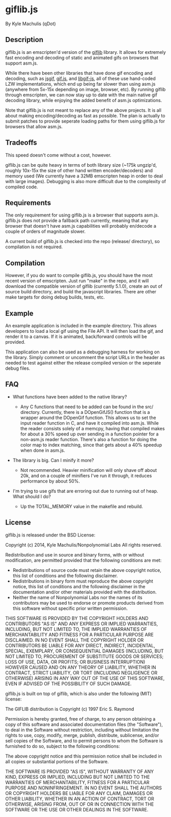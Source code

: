 # giflib.js

By Kyle Machulis (qDot)

## Description

giflib.js is an emscripten'd version of the
[giflib](http://giflib.sourceforge.net/) library. It allows for
extremely fast encoding and decoding of static and animated gifs on
browsers that support asm.js.

While there have been other libraries that have done gif encoding and
decoding, such as [jsgif](http://slbkbs.org/jsgif/),
[gif.js](http://jnordberg.github.io/gif.js/), and
[libgif-js](https://github.com/buzzfeed/libgif-js), all of these use
hand-coded LZW implementations, which end up being far slower than
using asm.js (anywhere from 5x-15x depending on image, browser, etc).
By running giflib through emscripten, we can now stay up to date with
the main native gif decoding library, while enjoying the added benefit
of asm.js optimizations.

Note that giflib.js is not meant to replace any of the above projects.
It is all about making encoding/decoding as fast as possible. The plan
is actually to submit patches to provide seperate loading paths for
them using giflib.js for browsers that allow asm.js.

## Tradeoffs

This speed doesn't come without a cost, however.

giflib.js can be quite heavy in terms of both library size (~175k
ungzip'd, roughly 10x-15x the size of other hand written
encoder/decoders) and memory used (We currently have a 32MB emscripten
heap in order to deal with large images). Debugging is also more
difficult due to the complexity of compiled code.

## Requirements

The only requirement for using giflib.js is a browser that supports
asm.js. giflib.js does not provide a fallback path currently, meaning
that any browser that doesn't have asm.js capabilities will probably
en/decode a couple of orders of magnitude slower.

A current build of giflib.js is checked into the repo (release/
directory), so compilation is not required.

## Compilation

However, if you do want to compile giflib.js, you should have the most
recent version of emscripten. Just run "make" in the repo, and it will
download the compatible version of giflib (currently 5.1.0), create an
out of source build directory, and build the javascript libraries.
There are other make targets for doing debug builds, tests, etc.

## Example

An example application is included in the example directory. This
allows developers to load a local gif using the File API. It will then
load the gif, and render it to a canvas. If it is animated,
back/forward controls will be provided.

This application can also be used as a debugging harness for working
on the library. Simply comment or uncomment the script URLs in the
header as needed to test against either the release compiled version
or the seperate debug files.

## FAQ

* What functions have been added to the native library?
  * Any C functions that need to be added can be found in the src/
    directory. Currently, there is a DOpenGifJS() function that is a
    wrapper around the DOpenGif function. This allows us to set the
    input reader function in C, and have it compiled into asm.js.
    While the reader consists solely of a memcpy, having that compiled
    makes for about a 30% speed up over sending in a function pointer
    for a non-asm.js reader function. There's also a function for
    doing the color map to index matching, since that gets about a 40%
    speedup when done in asm.js.

* The library is big. Can I minify it more?
  * Not recommended. Heavier minification will only shave off about
    20k, and on a couple of minifiers I've run it through, it reduces
    performance by about 50%.

* I'm trying to use gifs that are erroring out due to running out of
heap. What should I do?
  * Up the TOTAL_MEMORY value in the makefile and rebuild.


## License

giflib.js is released under the BSD License:

Copyright (c) 2014, Kyle Machulis/Nonpolynomial Labs
All rights reserved.

Redistribution and use in source and binary forms, with or without
modification, are permitted provided that the following conditions are
met:

   * Redistributions of source code must retain the above copyright
     notice, this list of conditions and the following disclaimer.
   * Redistributions in binary form must reproduce the above copyright
     notice, this list of conditions and the following disclaimer in
     the documentation and/or other materials provided with the
     distribution.
   * Neither the name of Nonpolynomial Labs nor the names of its
     contributors may be used to endorse or promote products derived
     from this software without specific prior written permission.

THIS SOFTWARE IS PROVIDED BY THE COPYRIGHT HOLDERS AND CONTRIBUTORS
"AS IS" AND ANY EXPRESS OR IMPLIED WARRANTIES, INCLUDING, BUT NOT
LIMITED TO, THE IMPLIED WARRANTIES OF MERCHANTABILITY AND FITNESS FOR
A PARTICULAR PURPOSE ARE DISCLAIMED. IN NO EVENT SHALL THE COPYRIGHT
HOLDER OR CONTRIBUTORS BE LIABLE FOR ANY DIRECT, INDIRECT, INCIDENTAL,
SPECIAL, EXEMPLARY, OR CONSEQUENTIAL DAMAGES (INCLUDING, BUT NOT
LIMITED TO, PROCUREMENT OF SUBSTITUTE GOODS OR SERVICES; LOSS OF USE,
DATA, OR PROFITS; OR BUSINESS INTERRUPTION) HOWEVER CAUSED AND ON ANY
THEORY OF LIABILITY, WHETHER IN CONTRACT, STRICT LIABILITY, OR TORT
(INCLUDING NEGLIGENCE OR OTHERWISE) ARISING IN ANY WAY OUT OF THE USE
OF THIS SOFTWARE, EVEN IF ADVISED OF THE POSSIBILITY OF SUCH DAMAGE.


giflib.js is built on top of giflib, which is also under the following
(MIT) license:

The GIFLIB distribution is Copyright (c) 1997  Eric S. Raymond

Permission is hereby granted, free of charge, to any person obtaining a copy
of this software and associated documentation files (the "Software"), to deal
in the Software without restriction, including without limitation the rights
to use, copy, modify, merge, publish, distribute, sublicense, and/or sell
copies of the Software, and to permit persons to whom the Software is
furnished to do so, subject to the following conditions:

The above copyright notice and this permission notice shall be included in
all copies or substantial portions of the Software.

THE SOFTWARE IS PROVIDED "AS IS", WITHOUT WARRANTY OF ANY KIND, EXPRESS OR
IMPLIED, INCLUDING BUT NOT LIMITED TO THE WARRANTIES OF MERCHANTABILITY,
FITNESS FOR A PARTICULAR PURPOSE AND NONINFRINGEMENT.  IN NO EVENT SHALL THE
AUTHORS OR COPYRIGHT HOLDERS BE LIABLE FOR ANY CLAIM, DAMAGES OR OTHER
LIABILITY, WHETHER IN AN ACTION OF CONTRACT, TORT OR OTHERWISE, ARISING FROM,
OUT OF OR IN CONNECTION WITH THE SOFTWARE OR THE USE OR OTHER DEALINGS IN
THE SOFTWARE.

